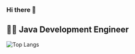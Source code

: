 ### Hi there 👋

## 👨‍💻 Java Development Engineer

![Top Langs](https://github-readme-stats.vercel.app/api/top-langs/?username=AloneMou&show_icons=true&theme=merko&locale=cn)
